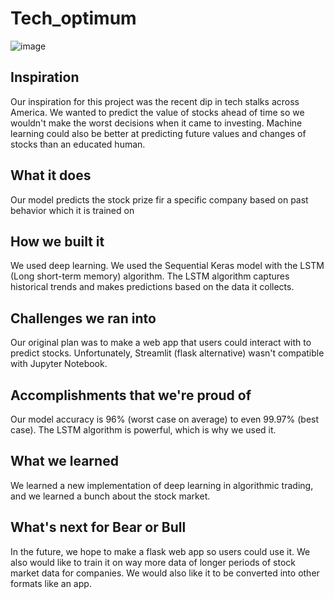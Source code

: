 # Tech_optimum
![image](https://user-images.githubusercontent.com/92415264/179381684-1eaa96ef-b451-437f-ba85-bd87bacbe4bb.png)

## Inspiration
Our inspiration for this project was the recent dip in tech stalks across America. We wanted to predict the value of stocks ahead of time so we wouldn't make the worst decisions when it came to investing. Machine learning could also be better at predicting future values and changes of stocks than an educated human.

## What it does
Our model predicts the stock prize fir a specific company based on past behavior which it is trained on

## How we built it
We used deep learning. We used the Sequential Keras model with the LSTM (Long short-term memory) algorithm. The LSTM algorithm captures historical trends and makes predictions based on the data it collects.

## Challenges we ran into
Our original plan was to make a web app that users could interact with to predict stocks. Unfortunately, Streamlit (flask alternative) wasn't compatible with Jupyter Notebook.

## Accomplishments that we're proud of
Our model accuracy is 96% (worst case on average) to even 99.97% (best case). The LSTM algorithm is powerful, which is why we used it.

## What we learned
We learned a new implementation of deep learning in algorithmic trading, and we learned a bunch about the stock market.

## What's next for Bear or Bull
In the future, we hope to make a flask web app so users could use it. We also would like to train it on way more data of longer periods of stock market data for companies. We would also like it to be converted into other formats like an app.
